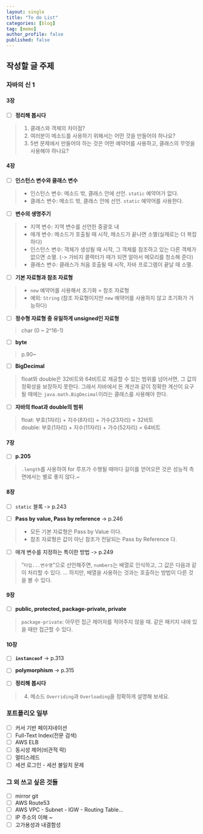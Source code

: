 ```yaml
---
layout: single
title: "To do List"
categories: [blog]
tag: [memo]
author_profile: false
published: false
---
```


## 작성할 글 주제

### 자바의 신 1

#### 3장
- [ ] **정리해 봅시다**
> 1. 클래스와 객체의 차이점? <br>
> 5. 여러분이 메소드를 사용하기 위해서는 어떤 것을 만들어야 하나요? <br>
> 6. 5번 문제에서 만들어야 하는 것은 어떤 예약어를 사용하고, 클래스의 무엇을 사용해야 하나요? <br>

#### 4장
- [ ] **인스턴스 변수와 클래스 변수**
> - 인스턴스 변수: 메소드 밖, 클래스 안에 선언. `static` 예약어가 없다. <br>
> - 클래스 변수: 메소드 밖, 클래스 안에 선언. `static` 예약어를 사용한다. <br>


- [ ] **변수의 생명주기**
> - 지역 변수: 지역 변수를 선언한 중괄호 내 <br>
> - 매개 변수: 메소드가 호출될 때 시작, 메소드가 끝나면 소멸(실제로는 더 복잡하다) <br>
> - 인스턴스 변수: 객체가 생성될 때 시작, 그 객체를 참조하고 있는 다른 객체가 없으면 소멸. (-> 가비지 콜렉터가 때가 되면 알아서 메모리를 청소해 준다) <br>
> - 클래스 변수: 클래스가 처음 호출될 때 시작, 자바 프로그램이 끝날 때 소멸. <br>


- [ ] **기본 자료형과 참조 자료형**
> - `new` 예약어를 사용해서 초기화 = 참조 자료형 <br>
> - 예외: `String` (참조 자료형이지만 `new` 예약어를 사용하지 않고 초기화가 가능하다) <br>

- [ ] **정수형 자료형 중 유일하게 unsigned인 자료형**
> char (0 ~ 2^16-1) <br>

- [ ] **byte**
> p.90~ <br>


- [ ] **BigDecimal**
> float와 double은 32비트와 64비트로 제공할 수 있는 범위를 넘어서면, 그 값의 정확성을 보장하지 못한다. 그래서 자바에서 돈 계산과 같이 정확한 계산이 요구될 때에는 `java.math.BigDecimal`이라는 클래스를 사용해야 한다. <br>

- [ ] **자바의 float과 double의 범위**
> float: 부호(1자리) + 지수(8자리) + 가수(23자리) = 32비트 <br>
> double: 부호(1자리) + 지수(11자리) + 가수(52자리) = 64비트 <br>

#### 7장
- [ ] **p.205**
> `.length`를 사용하여 for 루프가 수행될 때마다 길이를 얻어오믄 것은 성능적 측면에서는 별로 좋지 않다.~ <br>

#### 8장
- [ ] `static` 블록 -> p.243 <br>

- [ ] **Pass by value, Pass by reference** -> p.246
> - 모든 기본 자료형은 Pass by Value 이다. <br>
> - 참조 자료형은 값이 아닌 참조가 전달되는 Pass by Reference 다. <br>

- [ ] 매개 변수를 지정하는 특이한 방법 -> p.249
> "`타입...변수명`"으로 선언해주면, `numbers`는 배열로 인식하고, 그 값은 다음과 같이 처리할 수 있다. ...  하지만, 배열을 사용하는 것과는 호출하는 방법이 다른 것을 볼 수 있다. <br>

#### 9장
- [ ] **public, protected, package-private, private**
> `package-private`: 아무런 접근 제어자를 적어주지 않을 때. 같은 패키지 내에 있을 때만 접근할 수 있다. <br>


#### 10장
- [ ] **`instanceof`** -> p.313
- [ ] **polymorphism** -> p.315

- [ ] **정리해 봅시다**
> 4. 메소드 `Overriding`과 `Overloading`을 정확하게 설명해 보세요. <br>


### 포트폴리오 일부
- [ ] 커서 기반 페이지네이션
- [ ] Full-Text Index(전문 검색)
- [ ] AWS ELB
- [ ] 동시성 제어(비관적 락)
- [ ] 멀티스레드
- [ ] 세션 로그인 - 세션 불일치 문제

### 그 외 쓰고 싶은 것들
- [ ] mirror git
- [ ] AWS Route53
- [ ] AWS VPC - Subnet - IGW - Routing Table...  
- [ ] IP 주소의 이해 ~
- [ ] 고가용성과 내결함성